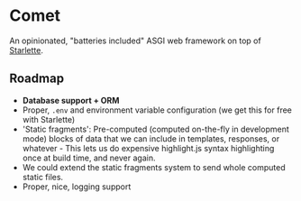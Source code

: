 # Comet

An opinionated, "batteries included" ASGI web framework on top of [Starlette](https://www.starlette.io/).

## Roadmap

- **Database support + ORM**
- Proper, `.env` and environment variable configuration (we get this for free with Starlette)
- 'Static fragments': Pre-computed (computed on-the-fly in development mode) blocks of data that we can include in templates, responses, or whatever - This lets us do expensive highlight.js syntax highlighting once at build time, and never again.
- We could extend the static fragments system to send whole computed static files.
- Proper, nice, logging support
